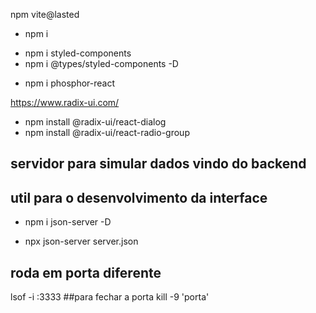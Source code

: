 <!-- vite -->
npm vite@lasted

<!-- install node -->
- npm i

<!-- install styled-components -->
- npm i styled-components
- npm i @types/styled-components -D

<!-- biblioteca de icones  -->
- npm i phosphor-react

<!-- biblioteca de interface Radix UI -->
https://www.radix-ui.com/
- npm install @radix-ui/react-dialog
- npm install @radix-ui/react-radio-group

<!-- json server -->
## servidor para simular dados vindo do backend
## util para o desenvolvimento da interface
- npm i json-server -D
* npx json-server server.json

## roda em porta diferente 
lsof -i :3333
##para fechar a porta 
kill -9 'porta'